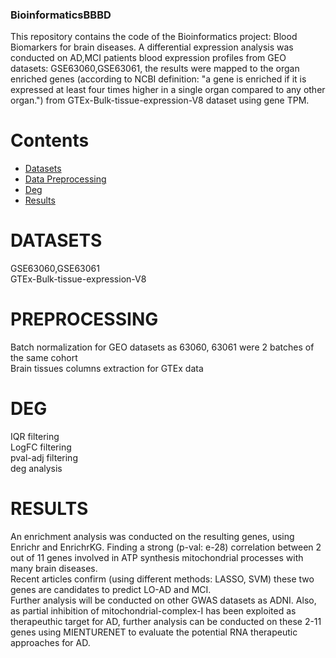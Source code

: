 ### BioinformaticsBBBD
This repository contains the code of the Bioinformatics project: Blood Biomarkers for brain diseases.
A differential expression analysis was conducted on AD,MCI patients blood expression profiles from GEO datasets: GSE63060,GSE63061, the results were mapped to the organ enriched genes (according to NCBI definition: "a gene is enriched if it is expressed at least four times higher in a single organ compared to any other organ.") from GTEx-Bulk-tissue-expression-V8 dataset using gene TPM.


# Contents
- [Datasets](#DATASETS)
- [Data Preprocessing](#PREPROCESSING)
- [Deg](#DEG)
- [Results](#RESULTS)




# DATASETS

GSE63060,GSE63061 <br>
GTEx-Bulk-tissue-expression-V8 <br>




# PREPROCESSING

Batch normalization for GEO datasets as 63060, 63061 were 2 batches of the same cohort <br>
Brain tissues columns extraction for GTEx data <br>




# DEG 

IQR filtering <br>
LogFC filtering <br>
pval-adj filtering <br>
deg analysis <br>




# RESULTS

An enrichment analysis was conducted on the resulting genes, using Enrichr and EnrichrKG. Finding a strong (p-val: e-28) correlation between 2 out of 11 genes involved in ATP synthesis mitochondrial processes with many brain diseases. <br>
Recent articles confirm (using different methods: LASSO, SVM) these two genes are candidates to predict LO-AD and MCI. <br> 
Further analysis will be conducted on other GWAS datasets as ADNI. 
Also, as partial inhibition of mitochondrial-complex-I has been exploited as therapeuthic target for AD, further analysis can be conducted on these 2-11 genes using MIENTURENET to evaluate the potential RNA therapeutic approaches for AD. <br>
